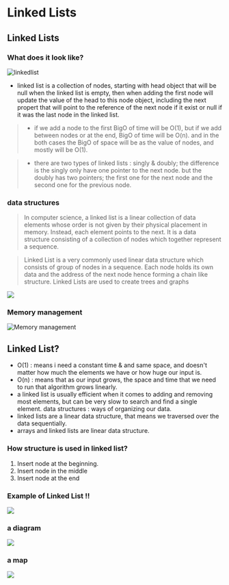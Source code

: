 # Linked Lists


## Linked Lists

### What does it look like?
![linkedlist](https://codefellows.github.io/common_curriculum/data_structures_and_algorithms/Code_401/class-05/resources/images/LinkedList1.PNG)

- linked list is a collection of nodes, starting with head object that will be null when the linked list is empty, then when adding the first node will update the value of the head to this node object, including the next propert that will point to the reference of the next node if it exist or null if it was the last node in the linked list.


> - if we add a node to the first BigO of time will be O(1), but if we add between nodes or at the end, BigO of time will be O(n). and in the both cases the BigO of space will be as the value of nodes, and mostly will be O(1).

> - there are two types of linked lists : singly & doubly; the difference is the singly only have one pointer to the next node. but the doubly has two pointers; the first one for the next node and the second one for the previous node.

### data structures 

> In computer science, a linked list is a linear collection of data elements whose order is not given by their physical placement in memory. Instead, each element points to the next. It is a data structure consisting of a collection of nodes which together represent a sequence. 


> Linked List is a very commonly used linear data structure which consists of group of nodes in a sequence. Each node holds its own data and the address of the next node hence forming a chain like structure. Linked Lists are used to create trees and graphs

![](https://cdn-media-1.freecodecamp.org/images/VSLri8VM6VeXUN4Ml43JlFh6SspOdtkXNkj-)


### Memory management

![Memory management](https://miro.medium.com/max/700/1*G43FVT5xJ1n1QDKVNZUxXQ.jpeg)



## Linked List?
- O(1) : means i need a constant time & and same space, and doesn't matter how much the elements we have or how huge our input is.
- O(n) : means that as our input grows, the space and time that we need to run that algorithm grows linearly.
- a linked list is usually efficient when it comes to adding and removing most elements, but can be very slow to search and find a single element.
 data structures : ways of organizing our data.
- linked lists are a linear data structure, that means we traversed over the data sequentially.
- arrays and linked lists are linear data structure.


### How structure is used in linked list?
1. Insert node at the beginning.
2. Insert node in the middle
3. Insert node at the end

### Example of Linked List !!
![](https://media.geeksforgeeks.org/wp-content/cdn-uploads/gq/2014/03/DLL1.png)


### a diagram
![](https://i.ytimg.com/vi/pBrz9HmjFOs/maxresdefault.jpg)

### a map 
![](https://media.geeksforgeeks.org/wp-content/cdn-uploads/20190621160855/Detect-loop-in-a-linked-list.png)